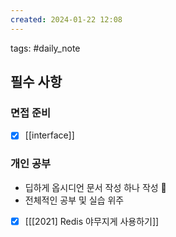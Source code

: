 ```yaml
---  
created: 2024-01-22 12:08  
---  
```

tags: #daily_note  
  
## 필수 사항
### 면접 준비
- [x] [[interface]]

### 개인 공부
- 딥하게 옵시디언 문서 작성 하나 작성 🧐
- 전체적인 공부 및 실습 위주
- [x] [[[2021] Redis 야무지게 사용하기]]

